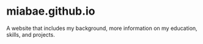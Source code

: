 # miabae.github.io
A website that includes my background, more information on my education, skills, and projects.
